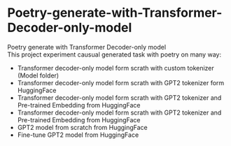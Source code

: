 # Poetry-generate-with-Transformer-Decoder-only-model
Poetry generate with Transformer Decoder-only model  
This project experiment causual generated task with poetry on many way:  
  + Transformer decoder-only model form scrath with custom tokenizer (Model folder)  
  + Transformer decoder-only model form scrath with GPT2 tokenizer form HuggingFace  
  + Transformer decoder-only model form scrath with GPT2 tokenizer and Pre-trained Embedding from HuggingFace  
  + Transformer decoder-only model form scrath with GPT2 tokenizer and Pre-trained Embedding from HuggingFace  
  + GPT2 model from scratch from HuggingFace  
  + Fine-tune GPT2 model from HuggingFace  
